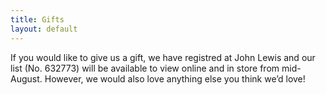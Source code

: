 ```yaml
---
title: Gifts
layout: default
---
```


If you would like to give us a gift, we have registred at John Lewis and our list (No. 632773) will be available to view online and in store from mid-August. However, we would also love anything else you think we’d love! 